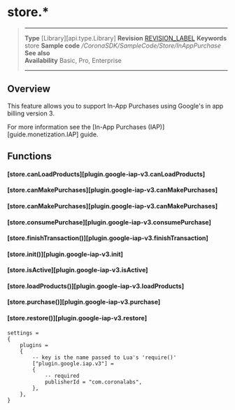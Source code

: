 
# store.*

> --------------------- ------------------------------------------------------------------------------------------
> __Type__              [Library][api.type.Library]
> __Revision__          [REVISION_LABEL](REVISION_URL)
> __Keywords__          store
> __Sample code__       */CoronaSDK/SampleCode/Store/InAppPurchase*
> __See also__          
> __Availability__      Basic, Pro, Enterprise
> --------------------- ------------------------------------------------------------------------------------------

## Overview

This feature allows you to support In-App Purchases using Google's in app billing version 3.

For more information see the [In-App Purchases (IAP)][guide.monetization.IAP] guide.


## Functions

#### [store.canLoadProducts][plugin.google-iap-v3.canLoadProducts]

#### [store.canMakePurchases][plugin.google-iap-v3.canMakePurchases]

#### [store.canMakePurchases][plugin.google-iap-v3.canMakePurchases]

#### [store.consumePurchase][plugin.google-iap-v3.consumePurchase]

#### [store.finishTransaction()][plugin.google-iap-v3.finishTransaction]

#### [store.init()][plugin.google-iap-v3.init]

#### [store.isActive][plugin.google-iap-v3.isActive]

#### [store.loadProducts()][plugin.google-iap-v3.loadProducts]

#### [store.purchase()][plugin.google-iap-v3.purchase]

#### [store.restore()][plugin.google-iap-v3.restore]

``````
settings =
{
	plugins =
	{
		-- key is the name passed to Lua's 'require()'
		["plugin.google.iap.v3"] =
		{
			-- required
			publisherId = "com.coronalabs",
		},
	},
}
``````
